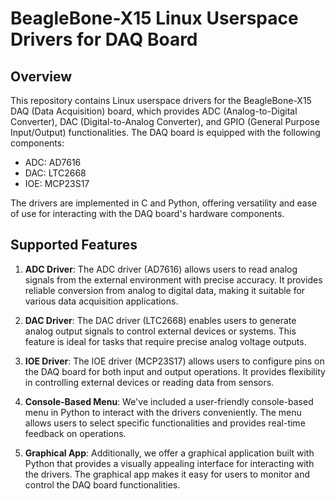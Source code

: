 # BeagleBone-X15 Linux Userspace Drivers for DAQ Board

## Overview

This repository contains Linux userspace drivers for the BeagleBone-X15 DAQ (Data Acquisition) board, which provides ADC (Analog-to-Digital Converter), DAC (Digital-to-Analog Converter), and GPIO (General Purpose Input/Output) functionalities. The DAQ board is equipped with the following components:

- ADC: AD7616
- DAC: LTC2668
- IOE: MCP23S17

The drivers are implemented in C and Python, offering versatility and ease of use for interacting with the DAQ board's hardware components.

## Supported Features

1. **ADC Driver**: The ADC driver (AD7616) allows users to read analog signals from the external environment with precise accuracy. It provides reliable conversion from analog to digital data, making it suitable for various data acquisition applications.

2. **DAC Driver**: The DAC driver (LTC2668) enables users to generate analog output signals to control external devices or systems. This feature is ideal for tasks that require precise analog voltage outputs.

3. **IOE Driver**: The IOE driver (MCP23S17) allows users to configure pins on the DAQ board for both input and output operations. It provides flexibility in controlling external devices or reading data from sensors.

4. **Console-Based Menu**: We've included a user-friendly console-based menu in Python to interact with the drivers conveniently. The menu allows users to select specific functionalities and provides real-time feedback on operations.

5. **Graphical App**: Additionally, we offer a graphical application built with Python that provides a visually appealing interface for interacting with the drivers. The graphical app makes it easy for users to monitor and control the DAQ board functionalities.
